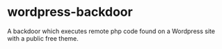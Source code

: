 # wordpress-backdoor
A backdoor which executes remote php code found on a Wordpress site with a public free theme.
